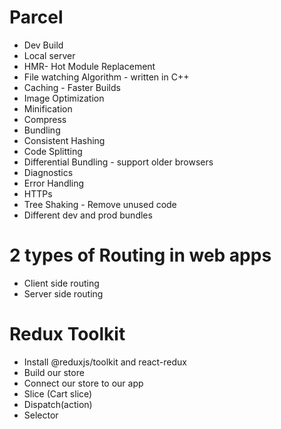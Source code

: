 
# Parcel
- Dev Build
- Local server
- HMR- Hot Module Replacement
- File watching Algorithm - written in C++
- Caching - Faster Builds
- Image Optimization
- Minification
- Compress
- Bundling
- Consistent Hashing
- Code Splitting
- Differential Bundling - support older browsers
- Diagnostics
- Error Handling
- HTTPs
- Tree Shaking - Remove unused  code
- Different dev and prod bundles
 
# 2 types of Routing in web apps
- Client side routing
- Server side routing

# Redux Toolkit
- Install @reduxjs/toolkit and react-redux
- Build our store
- Connect our store to our app
- Slice (Cart slice)
- Dispatch(action)
- Selector
